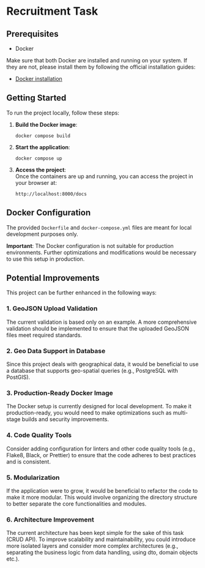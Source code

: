 # Recruitment Task

## Prerequisites

-   Docker

Make sure that both Docker  are installed and running on your system. If they are not, please install them by following the official installation guides:

-   [Docker installation](https://docs.docker.com/get-docker/)

## Getting Started

To run the project locally, follow these steps:
    
1.  **Build the Docker image**:
    
    ```
    docker compose build
    
    ```
    
2.  **Start the application**:
    
    ```
    docker compose up
    
    ```
    
3.  **Access the project**:  
    Once the containers are up and running, you can access the project in your browser at:
    
    ```
    http://localhost:8000/docs
    
    ```
    

## Docker Configuration

The provided `Dockerfile` and `docker-compose.yml` files are meant for local development purposes only. 

**Important**: The Docker configuration is not suitable for production environments. Further optimizations and modifications would be necessary to use this setup in production.

## Potential Improvements

This project can be further enhanced in the following ways:

### 1. **GeoJSON Upload Validation**

The current validation is based only on an example. A more comprehensive validation should be implemented to ensure that the uploaded GeoJSON files meet required standards.

### 2. **Geo Data Support in Database**

Since this project deals with geographical data, it would be beneficial to use a database that supports geo-spatial queries (e.g., PostgreSQL with PostGIS).

### 3. **Production-Ready Docker Image**

The Docker setup is currently designed for local development. To make it production-ready, you would need to make optimizations such as multi-stage builds and security improvements.

### 4. **Code Quality Tools**

Consider adding configuration for linters and other code quality tools (e.g., Flake8, Black, or Prettier) to ensure that the code adheres to best practices and is consistent.

### 5. **Modularization**

If the application were to grow, it would be beneficial to refactor the code to make it more modular. This would involve organizing the directory structure to better separate the core functionalities and modules.

### 6. **Architecture Improvement**

The current architecture has been kept simple for the sake of this task (CRUD API). To improve scalability and maintainability, you could introduce more isolated layers and consider more complex architectures (e.g., separating the business logic from data handling, using dto, domain objects etc.).
